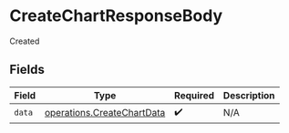 # CreateChartResponseBody

Created


## Fields

| Field                                                                    | Type                                                                     | Required                                                                 | Description                                                              |
| ------------------------------------------------------------------------ | ------------------------------------------------------------------------ | ------------------------------------------------------------------------ | ------------------------------------------------------------------------ |
| `data`                                                                   | [operations.CreateChartData](../../models/operations/createchartdata.md) | :heavy_check_mark:                                                       | N/A                                                                      |